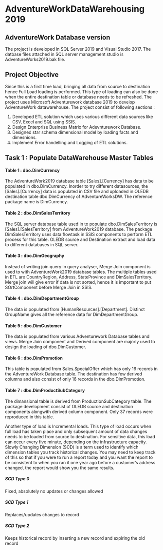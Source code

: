 # AdventureWorkDataWarehousing 2019

## AdventureWork Database version 

The project is developed in SQL Server 2019 and Visual Studio 2017. The datbase files attached in SQL server management studio is AdventureWorks2019.bak file.

## Project Objective

Since this is a first time load, bringing all data from source to destination hence Full Load loading is performed. This type of loading can also be done when the entire destination table or database needs to be refreshed. The project uses Microsoft Adventurework database 2019 to develop AdventureWork datawarehouse. The project consist of following sections :

1. Developed ETL solution which uses various different data sources like CSV, Excel and SQL using SSIS.
2. Design Enterprise Business Matrix for Adevnturework Database.
3. Designed star schema dimensional model by loading facts and dimesnions.
4. Implement Error handelling and Logging of ETL solutions.


## Task 1 : Populate DataWarehouse Master Tables

#### Table 1 :  dbo.DimCurrency

The AdventureWork2019 database table [Sales].[Currency] has data to be populated in dbo.DimCurrency. Inorder to try different datasources, the [Sales].[Currency]  data is populated in CSV file and uploaded in OLEDB destination table dbo.DimCurrency of AdventureWorksDW. The reference package name is DimCurrency.

#### Table 2 :  dbo.DimSalesTerritory

The SQL server database table used in to populate dbo.DimSalesTerritory is [Sales].[SalesTerritory] from AdventureWork2019 database. The package DimSalesTerritory uses data flowtask in SSIS components to perform ETL process for this table. OLEDB source and Destination extract and load data to different databases in SQL server.

#### Table 3 :  dbo.DimGeography

Instead of writing join query in query analyser, Merge Join component is used to with AdventureWork2019 database tables. The multiple tables used in ETL are CountryRegion, Address, StateProvince and DimSalesTerritory. Merge join will give error if data is not sorted, hence it is important to put SOrtComponent before Merge Join in SSIS.
 
#### Table 4 : dbo.DimDepartmentGroup

The data is populated from [HumanResources].[Department]. Distinct GroupName gives all the reference data for DimDepartmentGroup.

#### Table 5 : dbo.DimCustomer

The data is populated from various Adventurework Database tables and views. Merge Join component and Derived component are majorly used to design the loading of dbo.DimCustomer. 

#### Table 6 : dbo.DimPromotion

This table is populated from Sales.SpecialOffer which has only 16 records in the AdventureWork Database table. The destination has few derived columns and also consist of only 16 records in the dbo.DimPromotion.

#### Table 7 : dbo.DimProductSubCategory

The dimansional table is derived from ProductionSubCategory table. The package development consist of OLEDB source and destination components alongwith derived column component. Only 37 records were reproduced in this table.



Another type of load is Incremental loads. This type of load occurs when full load has taken place and only subsequent amount of data changes needs to be loaded from source to destination. For sensitive data, this load can occur every five minute, depending on the infrastructure capacity. Slowly Changing Dimension (SCD) is a term used to identify which dimension tables you track historical changes. You may need to keep track of this so that if you were to run a report today and you want the report to be consistent to when you ran it one year ago before a customer’s address changed, the report would show you the same results.

##### SCD Type 0
Fixed, absolutely no updates or changes allowed

##### SCD Type 1 
Replaces/updates changes to record

##### SCD Type 2
Keeps historical record by inserting a new record and expiring the old record


